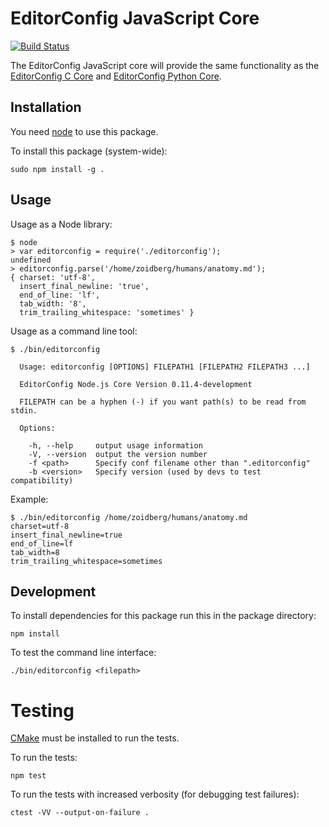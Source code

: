 # EditorConfig JavaScript Core

[![Build Status](https://travis-ci.org/editorconfig/editorconfig-core-js.png?branch=master)](https://travis-ci.org/editorconfig/editorconfig-core-js)

The EditorConfig JavaScript core will provide the same functionality as the
[EditorConfig C Core][] and [EditorConfig Python Core][].

## Installation

You need [node][] to use this package.

To install this package (system-wide):

    sudo npm install -g .

## Usage

Usage as a Node library:

    $ node
    > var editorconfig = require('./editorconfig');
    undefined
    > editorconfig.parse('/home/zoidberg/humans/anatomy.md');
    { charset: 'utf-8',
      insert_final_newline: 'true',
      end_of_line: 'lf',
      tab_width: '8',
      trim_trailing_whitespace: 'sometimes' }


Usage as a command line tool:

```
$ ./bin/editorconfig

  Usage: editorconfig [OPTIONS] FILEPATH1 [FILEPATH2 FILEPATH3 ...]

  EditorConfig Node.js Core Version 0.11.4-development

  FILEPATH can be a hyphen (-) if you want path(s) to be read from stdin.

  Options:

    -h, --help     output usage information
    -V, --version  output the version number
    -f <path>      Specify conf filename other than ".editorconfig"
    -b <version>   Specify version (used by devs to test compatibility)
```

Example:

    $ ./bin/editorconfig /home/zoidberg/humans/anatomy.md
    charset=utf-8
    insert_final_newline=true
    end_of_line=lf
    tab_width=8
    trim_trailing_whitespace=sometimes

## Development

To install dependencies for this package run this in the package directory:

    npm install

To test the command line interface:

    ./bin/editorconfig <filepath>

# Testing

[CMake][] must be installed to run the tests.

To run the tests:

    npm test

To run the tests with increased verbosity (for debugging test failures):

    ctest -VV --output-on-failure .

[EditorConfig C Core]: https://github.com/editorconfig/editorconfig-core
[EditorConfig Python Core]: https://github.com/editorconfig/editorconfig-core-py
[node]: http://nodejs.org/
[cmake]: http://www.cmake.org
